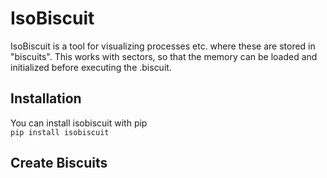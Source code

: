 # IsoBiscuit
IsoBiscuit is a tool for visualizing processes etc. where these are stored in "biscuits". This works with sectors, so that the memory can be loaded and initialized before executing the .biscuit.

## Installation
You can install isobiscuit with pip \
`pip install isobiscuit`

## Create Biscuits